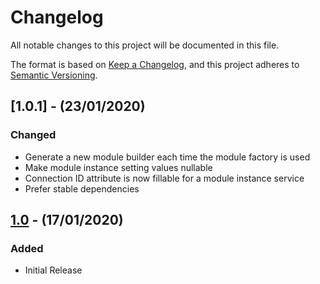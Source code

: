 # Changelog

All notable changes to this project will be documented in this file.

The format is based on [Keep a Changelog](https://keepachangelog.com/en/1.0.0/),
and this project adheres to [Semantic Versioning](https://semver.org/spec/v2.0.0.html).

## [1.0.1] - (23/01/2020)

### Changed
- Generate a new module builder each time the module factory is used
- Make module instance setting values nullable 
- Connection ID attribute is now fillable for a module instance service
- Prefer stable dependencies

## [1.0] - (17/01/2020)

### Added
- Initial Release

[unreleased]: https://github.com/bristol-su/support/compare/v1.0...HEAD
[1.0]: https://github.com/bristol-su/support/releases/tag/v0.1...v1.0
[0.1]: https://github.com/bristol-su/support/releases/tag/v0.1
